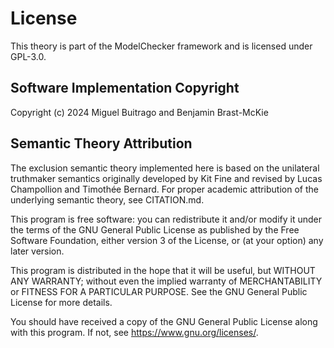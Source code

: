 # License

This theory is part of the ModelChecker framework and is licensed under GPL-3.0.

## Software Implementation Copyright

Copyright (c) 2024 Miguel Buitrago and Benjamin Brast-McKie

## Semantic Theory Attribution

The exclusion semantic theory implemented here is based on the unilateral truthmaker semantics 
originally developed by Kit Fine and revised by Lucas Champollion and Timothée Bernard.
For proper academic attribution of the underlying semantic theory, see CITATION.md.

This program is free software: you can redistribute it and/or modify
it under the terms of the GNU General Public License as published by
the Free Software Foundation, either version 3 of the License, or
(at your option) any later version.

This program is distributed in the hope that it will be useful,
but WITHOUT ANY WARRANTY; without even the implied warranty of
MERCHANTABILITY or FITNESS FOR A PARTICULAR PURPOSE. See the
GNU General Public License for more details.

You should have received a copy of the GNU General Public License
along with this program. If not, see <https://www.gnu.org/licenses/>.